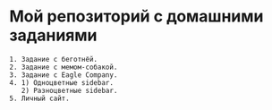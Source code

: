 # Мой репозиторий с домашними заданиями
	1. Задание с беготнёй. 
	2. Задание с мемом-собакой.
	3. Задание с Eagle Company.
	4. 1) Одноцветные sidebar.
	   2) Разноцветные sidebar.
	5. Личный сайт.